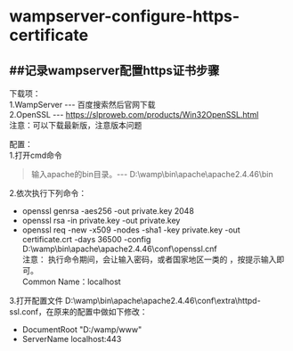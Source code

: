 # wampserver-configure-https-certificate
##记录wampserver配置https证书步骤
-------------------------------------------------------------------------------
下载项：  
1.WampServer --- 百度搜索然后官网下载  
2.OpenSSL --- https://slproweb.com/products/Win32OpenSSL.html  
注意：可以下载最新版，注意版本问题    

配置：  
1.打开cmd命令  
>输入apache的bin目录。--- D:\wamp\bin\apache\apache2.4.46\bin  

2.依次执行下列命令：    
  - openssl genrsa -aes256 -out private.key 2048  
  - openssl rsa -in private.key -out private.key  
  - openssl req -new -x509 -nodes -sha1 -key private.key -out certificate.crt -days 36500 -config D:\wamp\bin\apache\apache2.4.46\conf\openssl.cnf  
 注意： 执行命令期间，会让输入密码，或者国家地区一类的 ，按提示输入即可。  
        Common Name：localhost  

3.打开配置文件 D:\wamp\bin\apache\apache2.4.46\conf\extra\httpd-ssl.conf，在原来的配置中做如下修改：  
   - DocumentRoot "D:/wamp/www"
   - ServerName localhost:443
  
 
